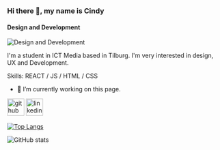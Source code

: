 ### Hi there 👋, my name is Cindy
#### Design and Development
![Design and Development](https://i477212.hera.fhict.nl/S4/extra/github-header-image.png)

I'm a student in ICT Media based in Tilburg. I'm very interested in design, UX and Development.

Skills: REACT / JS / HTML / CSS

- 🔭 I’m currently working on this page. 


[<img src='https://cdn.jsdelivr.net/npm/simple-icons@3.0.1/icons/github.svg' alt='github' height='40'>](https://github.com/cindybruikman)  [<img src='https://cdn.jsdelivr.net/npm/simple-icons@3.0.1/icons/linkedin.svg' alt='linkedin' height='40'>](https://www.linkedin.com/in/https://www.linkedin.com/in/cindy-bruikman-7a515b185//)  

[![Top Langs](https://github-readme-stats.vercel.app/api/top-langs/?username=cindybruikman)](https://github.com/anuraghazra/github-readme-stats)

![GitHub stats](https://github-readme-stats.vercel.app/api?username=cindybruikman&show_icons=true)  

